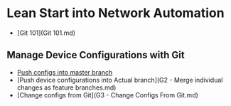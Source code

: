 # Lean Start into Network Automation

* [Git 101](Git 101.md)

## Manage Device Configurations with Git

* [Push configs into master branch](G0%20-%20Push%20device%20configs%20into%20Git%20master.md)
* [Push device configurations into Actual branch](G2 - Merge individual changes as feature branches.md)
* [Change configs from Git](G3 - Change Configs From Git.md)
